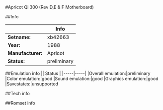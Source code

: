 #Apricot Qi 300 (Rev D,E & F Motherboard)

##Info

||Info|
|-----|-----|
|**Setname:**|xb42663
|**Year:**|1988
|**Manufacturer:**|Apricot
|**Status:**|preliminary

##Emulation info
|| Status |
|-----|-----|
|Overall emulation:|preliminary
|Color emulation:|good
|Sound emulation:|good
|Graphics emulation:|good
|Savestates:|unsupported

##Tech info

##Romset info

<!--- START OF EDITED COMMENT DO NOT TOUCH TEXT ABOVE-->
